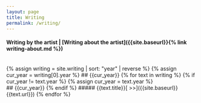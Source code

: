 ```yaml
---
layout: page
title: Writing
permalink: /writing/
---
```


#### Writing by the artist | [Writing about the artist]({{site.baseurl}}{% link writing-about.md %}) 
<br>
{% assign writing = site.writing | sort: "year" | reverse %}
{% assign cur_year = writing[0].year %}
## {{cur_year}}
{% for text in writing %}
  {% if cur_year != text.year %}
    {% assign cur_year = text.year %}
<br>
## {{cur_year}}
  {% endif %}
##### {{text.title}}[ >>]({{site.baseurl}}{{text.url}})
{% endfor %}
